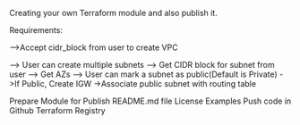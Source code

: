 Creating your own Terraform module and also publish it.

Requirements:

-->Accept cidr_block from user to create VPC

--> User can create multiple subnets
    --> Get CIDR block for subnet from user
    --> Get AZs
    --> User can mark a subnet as public(Default is Private)
       ->If Public, Create IGW
       ->Associate public subnet with routing table


Prepare Module for Publish
README.md file
License
Examples
Push code in Github
Terraform Registry
       